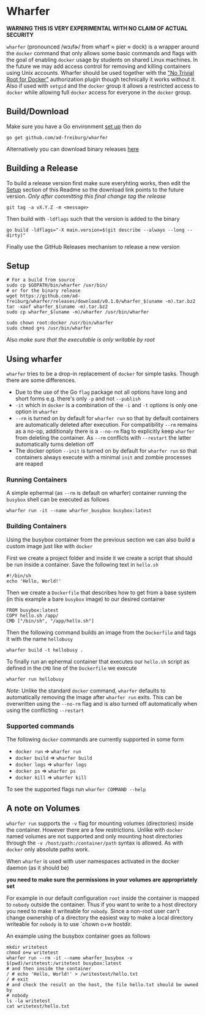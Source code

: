 Wharfer
=======
**WARNING THIS IS VERY EXPERIMENTAL WITH NO CLAIM OF ACTUAL SECURITY**

`wharfer` (pronounced /wɔɹfɚ/ from wharf ≈ pier ≈ dock) is a wrapper around the
`docker` command that only allows some basic commands and flags with the goal
of enabling `docker` usage by students on shared Linux machines. In the future
we may add access control for removing and killing containers using Unix
accounts.  Wharfer should be used together with the ["No Trivial Root for
Docker"](https://github.com/ad-freiburg/docker-no-trivial-root) authorization
plugin though technically it works without it. Also if used with `setgid` and
the `docker` group it allows a restricted access to `docker` while allowing
full `docker` access for everyone in the `docker` group.

Build/Download
--------------
Make sure you have a Go environment [set up](https://golang.org/doc/install)
then do

    go get github.com/ad-freiburg/wharfer

Alternatively you can download binary releases
[here](https://github.com/ad-freiburg/wharfer/releases)

Building a Release
------------------
To build a release version first make sure everyhting works, then edit the
[Setup](#Setup) section of this Readme so the download link points to the
future version. *Only after committing this final change tag the release*

    git tag -a vX.Y.Z -m <message>

Then build with `-ldflags` such that the version is added to the binary

    go build -ldflags="-X main.version=$(git describe --always --long --dirty)"

Finally use the GitHub Releases mechanism to release a new version

Setup
-----

    # For a build from source
    sudo cp $GOPATH/bin/wharfer /usr/bin/
    # or for the binary release
    wget https://github.com/ad-freiburg/wharfer/releases/download/v0.1.0/wharfer_$(uname -m).tar.bz2
    tar -xavf wharfer_$(uname -m).tar.bz2
    sudo cp wharfer_$(uname -m)/wharfer /usr/bin/wharfer

    sudo chown root:docker /usr/bin/wharfer
    sudo chmod g+s /usr/bin/wharfer

Also *make sure that the executable is only writable by root*

Using wharfer
-------------
`wharfer` tries to be a drop-in replacement of `docker` for simple tasks. Though
there are some differences.

- Due to the use of the Go `flag` package not all options have long and short
  forms e.g. there's only `-p` and not `--publish`
- `-it` which in `docker` is a combination of the `-i` and `-t` options is only
  one option in `wharfer`
- `--rm` is turned on by default for `wharfer run` so that by default
  containers are automatically deleted after execution. For compatibility
  `--rm` remains as a no-op, additionaly there is a `--no-rm` flag to
  explicitly keep `wharfer` from deleting the container. As `--rm` conflicts
  with `--restart` the latter automatically turns deletion off
- The docker option `--init` is turned on by default for `wharfer run` so that
  containers always execute with a minimal `init` and zombie processes are
  reaped

### Running Containers

A simple ephermal (as `--rm` is default on wharfer) container running the
`busybox` shell can be executed as follows

    wharfer run -it --name wharfer_busybox busybox:latest

### Building Containers
Using the busybox container from the previous section we can also build
a custom image just like with `docker`

First we create a project folder and inside it we create a script that should
be run inside a container. Save the following text in `hello.sh`

    #!/bin/sh
    echo 'Hello, World!'

Then we create a `Dockerfile` that describes how to get from a base system (in
this example a bare `busybox` image) to our desired container

    FROM busybox:latest
    COPY hello.sh /app/
    CMD ["/bin/sh", "/app/hello.sh"]

Then the following command builds an image from the `Dockerfile` and tags it
with the name `hellobusy`

    wharfer build -t hellobusy .

To finally run an ephermal container that executes our `hello.sh` script as
defined in the `CMD` line of the `Dockerfile` we execute

    wharfer run hellobusy

*Note*: Unlike the standard  `docker` command, `wharfer` defaults to
automatically removing the image after `wharfer run` exits. This can be
overwritten using the `--no-rm` flag and is also turned off automatically when
using the conflicting `--restart`

### Supported commands

The following `docker` commands are currently supported in some form

- `docker run` ⇒ `wharfer run`
- `docker build` ⇒ `wharfer build`
- `docker logs` ⇒ `wharfer logs`
- `docker ps` ⇒ `wharfer ps`
- `docker kill` ⇒ `wharfer kill`

To see the supported flags run `wharfer COMMAND --help`

A note on Volumes
-----------------
`wharfer run` supports the `-v` flag for mounting volumes (directories) inside
the container. However there are a few restrictions. Unlike with `docker` named
volumes are not supported and only mounting host directories through the `-v
/host/path:/container/path` syntax is allowed. As with `docker` only absolute
paths work.

When `wharfer` is used with user namespaces activated in the docker daemon (as
it should be)

**you need to make sure the permissions in your volumes are appropriately set**

For example in our default configuration `root` inside the container is mapped
to `nobody` outside the container. Thus if you want to write to a host
directory you need to make it writeable for `nobody`. Since a non-root user
can't change ownership of a directory the easiest way to make a local directory
writeable for `nobody` is to use `chown o+w hostdir.

An example using the busybox container goes as follows

    mkdir writetest
    chmod o+w writetest
    wharfer run --rm -it --name wharfer_busybox -v $(pwd)/writetest:/writetest busybox:latest
    # and then inside the container
    / # echo 'Hello, World!' > /writestest/hello.txt
    / # exit
    # and check the result on the host, the file hello.txt should be owned by
    # nobody
    ls -la writetest
    cat writetest/hello.txt
